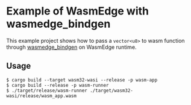# Example of WasmEdge with wasmedge_bindgen

This example project shows how to pass a `vector<u8>` to wasm function through [wasmedge_bindgen](https://github.com/second-state/wasmedge-bindgen) on WasmEdge runtime.

## Usage

```
$ cargo build --target wasm32-wasi --release -p wasm-app
$ cargo build --release -p wasm-runner
$ ./target/release/wasm-runner ./target/wasm32-wasi/release/wasm_app.wasm
```

